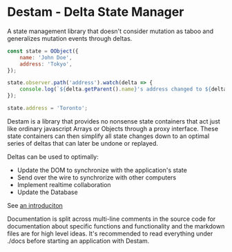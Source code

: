 # Destam - Delta State Manager

A state management library that doesn't consider mutation as taboo and generalizes mutation events through deltas.

```js
const state = OObject({
	name: 'John Doe',
	address: 'Tokyo',
});

state.observer.path('address').watch(delta => {
	console.log(`${delta.getParent().name}'s address changed to ${delta.value}`);
});

state.address = 'Toronto';
```

Destam is a library that provides no nonsense state containers that act just like ordinary javascript Arrays or Objects through a proxy interface. These state containers can then simplify all state changes down to an optimal series of deltas that can later be undone or replayed.

Deltas can be used to optimally:
 - Update the DOM to synchronize with the application's state
 - Send over the wire to synchrorize with other computers
 - Implement realtime collaboration
 - Update the Database

See [an introduciton](destam/docs/intro.md)

Documentation is split across multi-line comments in the source code for documentation about specific functions and functionality and the markdown files are for high level ideas. It's recommended to read everything under ./docs before starting an application with Destam.
